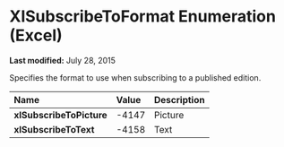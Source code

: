 
# XlSubscribeToFormat Enumeration (Excel)

 **Last modified:** July 28, 2015

Specifies the format to use when subscribing to a published edition.


|**Name**|**Value**|**Description**|
|:-----|:-----|:-----|
| **xlSubscribeToPicture**|-4147|Picture|
| **xlSubscribeToText**|-4158|Text|
